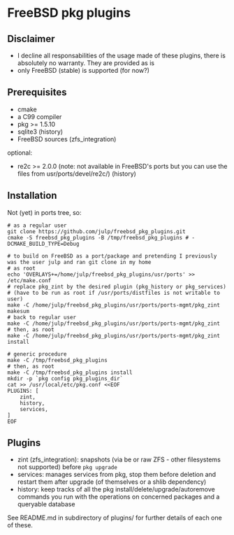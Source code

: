 # FreeBSD pkg plugins

## Disclaimer

* I decline all responsabilities of the usage made of these plugins, there is absolutely no warranty. They are provided as is
* only FreeBSD (stable) is supported (for now?)

## Prerequisites

* cmake
* a C99 compiler
* pkg >= 1.5.10
* sqlite3 (history)
* FreeBSD sources (zfs_integration)

optional:

* re2c >= 2.0.0 (note: not available in FreeBSD's ports but you can use the files from usr/ports/devel/re2c/) (history)

## Installation

Not (yet) in ports tree, so:

```
# as a regular user
git clone https://github.com/julp/freebsd_pkg_plugins.git
cmake -S freebsd_pkg_plugins -B /tmp/freebsd_pkg_plugins # -DCMAKE_BUILD_TYPE=Debug

# to build on FreeBSD as a port/package and pretending I previously was the user julp and ran git clone in my home
# as root
echo 'OVERLAYS+=/home/julp/freebsd_pkg_plugins/usr/ports' >> /etc/make.conf
# replace pkg_zint by the desired plugin (pkg_history or pkg_services)
# (have to be run as root if /usr/ports/distfiles is not writable to user)
make -C /home/julp/freebsd_pkg_plugins/usr/ports/ports-mgmt/pkg_zint makesum
# back to regular user
make -C /home/julp/freebsd_pkg_plugins/usr/ports/ports-mgmt/pkg_zint
# then, as root
make -C /home/julp/freebsd_pkg_plugins/usr/ports/ports-mgmt/pkg_zint install

# generic procedure
make -C /tmp/freebsd_pkg_plugins
# then, as root
make -C /tmp/freebsd_pkg_plugins install
mkdir -p `pkg config pkg_plugins_dir`
cat >> /usr/local/etc/pkg.conf <<EOF
PLUGINS: [
    zint,
    history,
    services,
]
EOF
```

## Plugins

* zint (zfs_integration): snapshots (via be or raw ZFS - other filesystems not supported) before `pkg upgrade`
* services: manages services from pkg, stop them before deletion and restart them after upgrade (of themselves or a shlib dependency)
* history: keep tracks of all the pkg install/delete/upgrade/autoremove commands you run with the operations on concerned packages and a queryable database

See README.md in subdirectory of plugins/ for further details of each one of these.
